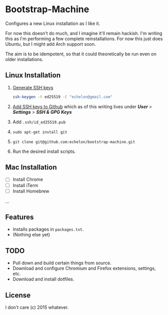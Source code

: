 Bootstrap-Machine
=================
Configures a new Linux installation as I like it. 

For now this doesn't do much, and I imagine it'll remain hackish. I'm
writing this as I'm performing a few complete reinstallations. For now this
just does Ubuntu, but I might add Arch support soon.

The aim is to be idempotent, so that it could theoretically be run even on
older installations.

Linux Installation
------------------

1. [Generate SSH keys](https://help.github.com/articles/generating-a-new-ssh-key-and-adding-it-to-the-ssh-agent/)
   ```bash
   ssh-keygen -t ed25519 -C "echelon@gmail.com"
   ```

2. [Add SSH keys to Github](https://help.github.com/articles/adding-a-new-ssh-key-to-your-github-account/)
   which as of this writing lives under ***User** > **Settings** > **SSH & GPG Keys***

3. Add `.ssh/id_ed25519.pub`

4. `sudo apt-get install git`

5. `git clone git@github.com:echelon/bootstrap-machine.git`

6. Run the desired install scripts. 

Mac Installation
----------------

* [ ] Install Chrome
* [ ] Install iTerm
* [ ] Install Homebrew

...

Features
--------
- Installs packages in `packages.txt`.
- (Nothing else yet)

TODO
----
- Pull down and build certain things from source.
- Download and configure Chromium and Firefox extensions, settings, etc.
- Download and install dotfiles.

License
-------
I don't care (c) 2015 whatever.

